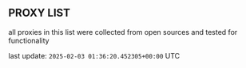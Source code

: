 ## PROXY LIST

all proxies in this list were collected from open sources and tested for functionality

last update: `2025-02-03 01:36:20.452305+00:00` UTC